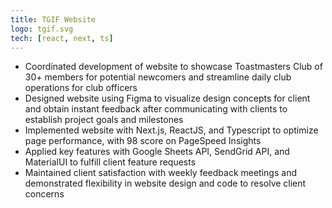 ```yaml
---
title: TGIF Website
logo: tgif.svg
tech: [react, next, ts]
---
```


<!-- - [Link here (Right click to open in new tab)](https://tgiftoastmaster.com) -->

- Coordinated development of website to showcase Toastmasters Club of 30+ members for potential newcomers and streamline daily club operations for club officers
- Designed website using Figma to visualize design concepts for client and obtain instant feedback after communicating with clients to establish project goals and milestones
- Implemented website with Next.js, ReactJS, and Typescript to optimize page performance, with 98 score on PageSpeed Insights
- Applied key features with Google Sheets API, SendGrid API, and MaterialUI to fulfill client feature requests
- Maintained client satisfaction with weekly feedback meetings and demonstrated flexibility in website design and code to resolve client concerns
